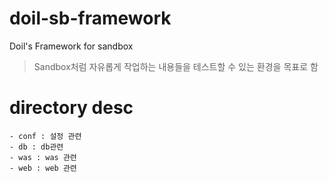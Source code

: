 # doil-sb-framework
Doil's Framework for sandbox
> Sandbox처럼 자유롭게 작업하는 내용들을 테스트할 수 있는 환경을 목표로 함

# directory desc
```
- conf : 설정 관련
- db : db관련
- was : was 관련
- web : web 관련
```
